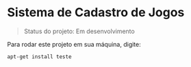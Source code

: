 <h1>Sistema de Cadastro de Jogos</h1>

> Status do projeto: Em desenvolvimento

Para rodar este projeto em sua máquina, digite:

```
apt-get install teste
```

